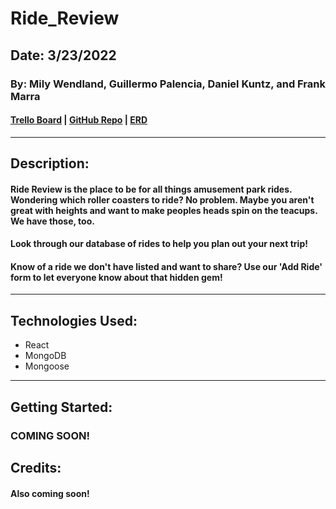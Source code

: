 # Ride_Review

## Date: 3/23/2022

### By: Mily Wendland, Guillermo Palencia, Daniel Kuntz, and Frank Marra

#### [Trello Board](https://trello.com/invite/b/ze932ttS/33a16917327b83d113cc856e88230c90/full-stackathon-ride-review) | [GitHub Repo](https://github.com/frankmarra/Ride_Review) | [ERD]()

---

## Description:

#### Ride Review is the place to be for all things amusement park rides. Wondering which roller coasters to ride? No problem. Maybe you aren't great with heights and want to make peoples heads spin on the teacups. We have those, too.

#### Look through our database of rides to help you plan out your next trip!

#### Know of a ride we don't have listed and want to share? Use our 'Add Ride' form to let everyone know about that hidden gem!

---

## Technologies Used:

- React
- MongoDB
- Mongoose

---

## Getting Started:

### COMING SOON!

## Credits:

#### Also coming soon!
